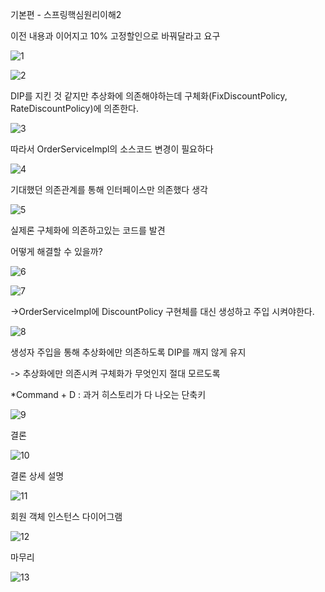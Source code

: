 기본편 - 스프링핵심원리이해2

이전 내용과 이어지고 10% 고정할인으로 바꿔달라고 요구

![1](/Users/mac/Desktop/1.png)

![2](/Users/mac/Desktop/2.png)

DIP를 지킨 것 같지만 추상화에 의존해야하는데 구체화(FixDiscountPolicy, RateDiscountPolicy)에 의존한다.

![3](/Users/mac/Desktop/3.png)

따라서 OrderServiceImpl의 소스코드 변경이 필요하다

![4](/Users/mac/Desktop/4.png)

기대했던 의존관계를 통해 인터페이스만 의존했다 생각

![5](/Users/mac/Desktop/5.png)

실제론 구체화에 의존하고있는 코드를 발견

어떻게 해결할 수 있을까?

![6](/Users/mac/Desktop/6.png)

![7](/Users/mac/Desktop/7.png)

->OrderServiceImpl에 DiscountPolicy 구현체를 대신 생성하고 주입 시켜야한다.

![8](/Users/mac/Desktop/8.png)

생성자 주입을 통해 추상화에만 의존하도록 DIP를 깨지 않게 유지

-> 추상화에만 의존시켜 구체화가 무엇인지 절대 모르도록

*Command + D : 과거 히스토리가 다 나오는 단축키

![9](/Users/mac/Desktop/9.png)

결론

![10](/Users/mac/Desktop/10.png)

결론 상세 설명

![11](/Users/mac/Desktop/11.png)

회원 객체 인스턴스 다이어그램

![12](/Users/mac/Desktop/12.png)

마무리

![13](/Users/mac/Desktop/13.png)